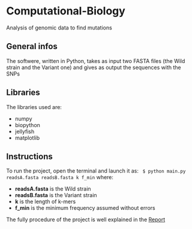# Computational-Biology
Analysis of genomic data to find mutations

## General infos
The softwere, written in Python, takes as input two FASTA files (the Wild strain and the Variant one) and gives as output the sequences with the SNPs

## Libraries
The libraries used are:
* numpy
* biopython
* jellyfish
* matplotlib

## Instructions
To run the project, open the terminal and launch it as:
``` $ python main.py readsA.fasta readsB.fasta k f_min``` where:
* **readsA.fasta** is the Wild strain
* **readsB.fasta** is the Variant strain
* **k** is the length of k-mers
* **f_min** is the minimum frequency assumed without errors

The fully procedure of the project is well explained in the [Report]()

